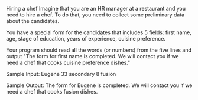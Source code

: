 Hiring a chef
Imagine that you are an HR manager at a restaurant and you need to hire a chef. To do that, you need to collect some preliminary data about the candidates.

You have a special form for the candidates that includes 5 fields: first name, age, stage of education, years of experience, cuisine preference.

Your program should read all the words (or numbers) from the five lines and output "The form for first name is completed. We will contact you if we need a chef that cooks cuisine preference dishes."


Sample Input:
Eugene
33
secondary
8
fusion

Sample Output:
The form for Eugene is completed. We will contact you if we need a chef that cooks fusion dishes.


